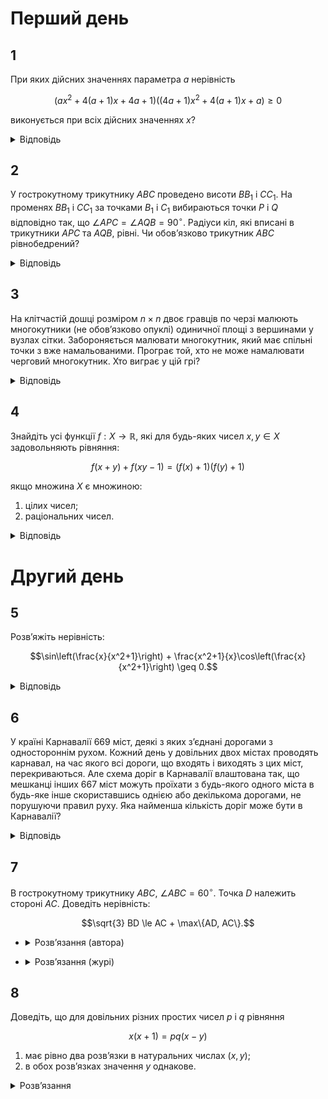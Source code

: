 # Перший день

## 1
При яких дійсних значеннях параметра $a$ нерівність
```math
\left( ax^2 + 4(a+1)x + 4a + 1 \right) \left((4a+1)x^2 + 4(a+1)x + a\right) \geq 0
```
виконується при всіх дійсних значеннях $x$?
<details><summary>Відповідь</summary>

$a \in ( -\infty, -\frac{4}{7} ] \cup \left\{ -\frac{1}{3} \right\}$
<details><summary>Розв’язання</summary>

Безпосередньою перевіркою, переконуємось, що значення $a = -\frac{1}{4}$ та $a = 0$ умову не задовольняють. Нехай тепер $a(4a+1) \neq 0$, тобто в дужках записані квадратні тричлени. В них однакові дискримінанти: $D = 16(a+1)^2 - 4a(4a+1) = 28a + 16$. Тоді потрібні умови виконуються, якщо
```math
\begin{cases}
a(4a+1) > 0 \\
D = 28a + 16 \leq 0
\end{cases}
\iff a \leq -\frac{4}{7}.
```
$a(4a+1) > 0$ та параболи мають однакові корені. З цієї умови витікає, що вершини парабол співпадають, тому $\frac{2a+2}{a} = \frac{2a+2}{4a+1} \implies a = -1$ або $a = -\frac{1}{3}$. Значення $a = -1$ не задовольняє умову; а про значення $a = -\frac{1}{3}$ перевіркою переконуємось, що воно задовольняє умови задачі.
</details></details>

## 2
У гострокутному трикутнику $ABC$ проведено висоти $BB_1$ і $CC_1$. На променях $BB_1$ і $CC_1$ за точками $B_1$ і $C_1$ вибираються точки $P$ і $Q$ відповідно так, що $\angle APC = \angle AQB = 90^\circ$. Радіуси кіл, які вписані в трикутники $APC$ та $AQB$, рівні. Чи обов’язково трикутник $ABC$ рівнобедрений?
<details><summary>Відповідь</summary>

$\triangle ABC$ рівнобедрений
<details><summary>Розв’язання</summary>

Зрозуміло, що $\angle AQC_1 = \angle QBA$, тому трикутники $AQC_1$ та $QBA$ подібні $\implies AQ^2 = AC_1 \cdot AB$, аналогічно. Але точки $B$, $C_1$, $B_1$, $C$ – циклічні, а тому $AB_1 \cdot AC = AC_1 \cdot AB = AQ^2 = AP^2 \implies AP = AQ$. Далі можна доводити по різному, наприклад, таким чином, якщо позначити $r$ – радіуси вписаних кіл, то
```math
\tg \frac{\angle QAB}{2} = \frac{r}{AQ - r\sqrt{2}} = \tg \frac{\angle CAP}{2} \implies \angle QAB = \angle CAP \implies AC = AB,
```
тобто трикутник обов’язково рівнобедрений.
</details></details>

## 3
На клітчастій дошці розміром $n \times n$ двоє гравців по черзі малюють многокутники (не обов’язково опуклі) одиничної площі з вершинами у вузлах сітки. Забороняється малювати многокутник, який має спільні точки з вже намальованими. Програє той, хто не може намалювати черговий многокутник. Хто виграє у цій грі?
<details><summary>Відповідь</summary>
виграє перший гравець
<details><summary>Розв’язання</summary>
Покажемо, що першій завжди виграє завдяки симетричній стратегії, але для цього він повинен намалювати першім таку ламану, як зображена на рисунку.

Доволі легко переконатися, що площа багатокутника, який складається з двох трикутників як раз складає 1, а тому цілком задовольняє умови. Інші ламані можна малювати лише по різні боки від цієї, я між ними – неможливо, а тому симетрична стратегія цілком спрацьовує.
</details></details>

## 4
Знайдіть усі функції $f: X \to \mathbb{R}$, які для будь-яких чисел $x, y \in X$ задовольняють рівняння:
```math
f(x+y) + f(xy-1) = \left(f(x) + 1 \right)\left(f(y) + 1 \right)
```
якщо множина $X$ є множиною:
1. цілих чисел;
2. раціональних чисел.
<details><summary>Відповідь</summary>

$f(x) = x^2$
<details><summary>Розв’язання</summary>

Покладемо $y = 0$. Тоді
```math
f(x)f(0) = f(1) - f(0) - 1. \tag{2}
```
Припустимо, що $f(0) = c$, де $c$ - стала. Але рівняння $c + c = (c + 1)(c + 1)$ не має дійсних коренів, тому наше припущення хибне. Таким чином $f(0) = 0$ і з (2) випливає, що $f(-1) = 1$.

Покладемо в (2) $y = -1$. Тоді
```math
f(x - 1) + f(-x - 1) = 2f(x) + 2. \tag{3}
```
Покладемо в (3) спочатку $x = -1$, тоді $f(-2) = 4$. Далі $x = 1$, тоді $f(1) = 1$.

Покладемо в (1) $y = 1$, тоді
```math
f(x + 1) + f(x - 1) = 2f(x) + 2. \tag{4}
```
Різниця (4) і (3) дає для будь-яких дійсних $x$ виконується рівність $f(-x - 1) = f(x + 1)$, що доводить, що функція парна:
```math
f(-x) = f(x). \tag{5}
```
Методом математичної індукції доведемо, що для будь-яких натуральних $n$
```math
f(x + n) = (n + 1)f(x) - nf(x - 1) + n^2 + n. \tag{6}
```
База випливає з (4). Зробимо індукційний перехід: замінимо в рівності (6) $x$ на $x + 1$, з урахуванням (4), отримаємо:
```math
f(x + n + 1) = (n + 1)f(x + 1) - nf(x) + n^2 + n = (n + 1)(2f(x) - f(x - 1) + 2) - nf(x) + n^2 + n = (n + 2)f(x) - (n + 1)f(x - 1) + (n + 1)^2 + n + 1.
```
Аналогічно доводиться рівність
```math
f(x - n) = -(n - 1)f(x - 1) + nf(x-1) + n^2 - n. \tag{7}
```
Покладемо в (6) та (7) $x = 0$. Тоді для всіх цілих $n$
```math
f(n) = n^2. \tag{8}
```
Покладемо в (1) $y = n$. Тоді з урахуванням (6) і (8) отримаємо:
```math
f(nx - 1) = -f(x + n) + (f(x) + 1)(n^2 + 1),
```
```math
f(nx - 1) = (n^2 - n)f(x) + nf(x - 1) - n + 1. \tag{9}
```
Покладемо в (1) $y = -n$ і аналогічно отримаємо:
```math
f(x + 1) = (n^2 + n)f(x) - nf(x - 1) + n + 1. \tag{10}
```
Додамо (9) і (10):
```math
f(nx - 1) + f(nx + 1) = 2n^2f(x) + 2. \tag{11}
```
Замінюємо в (10) $x$ на $\frac{m}{n}$, де число $m$ - ціле, а $n$ - натуральне:
```math
f(m - 1) + f(m + 1) = 2n^2f\left(\frac{m}{n}\right) + 2,
```
враховуючи (8), маємо:
```math
f\left(\frac{m}{n}\right) = \left(\frac{m}{n}\right)^2.
```
Отже, для всіх $x \in \mathbb{Q}$
```math
f(x) = x^2.
```
Отже, $f(x) = x^2$ - єдиний розв’язок даного функціонального рівняння.
</details></details>

# Другий день
## 5
Розв’яжіть нерівність:
```math
\sin\left(\frac{x}{x^2+1}\right) + \frac{x^2+1}{x}\cos\left(\frac{x}{x^2+1}\right) \geq 0.
```
<details><summary>Відповідь</summary>

$x > 0$
<details><summary>Розв’язання</summary>

Зрозуміло, що при усіх дійсних $x$:
```math
-\frac{1}{2} \leq \frac{x}{x^2 + 1} \leq \frac{1}{2}
```
і тому $\sin \left( \frac{x}{x^2 + 1} \right)$ має той самий знак, що й число $x$, а $\cos \left( \frac{x}{x^2 + 1} \right) > 0$. Тому при $x > 0$ ліва частина додатна, при $x < 0$ – від’ємна, значення $x = 0$ не входить до області визначення.
</details></details>

## 6
У країні Карнавалії 669 міст, деякі з яких з’єднані дорогами з одностороннім рухом. Кожний день у довільних двох містах проводять карнавал, на час якого всі дороги, що входять і виходять з цих міст, перекриваються. Але схема доріг в Карнавалії влаштована так, що мешканці інших 667 міст можуть проїхати з будь-якого одного міста в будь-яке інше скориставшись однією або декількома дорогами, не порушуючи правил руху. Яка найменша кількість доріг може бути в Карнавалії?
<details><summary>Відповідь</summary>
2007
<details><summary>Розв’язання</summary>

З кожного міста має виходити не менше 3 доріг. Дійсно, якщо з міста _**A**_ виходить не більше $k \leq 2$ доріг, то позначимо для $k = 2$ ці міста через _**Б**_ та _**В**_, для $k = 1$ місто _**В**_ вибирається довільним чином. Нехай місто _**Г**_ не співпадає з _**А**_, _**Б**_ та _**В**_. Тоді з _**А**_ до _**Г**_ не можна проїхати повз міста _**Б**_ та _**В**_. Отже, потрібно не менше $3 \cdot 669 = 2007$ доріг.

Покажемо, що 2007 доріг достатньо. Розмістимо міста по колу. Нехай з кожного міста виходить дорога до 3 міст, які йдуть після нього за годинниковою стрілкою. При вилученні будь-яких 2 міст ми можемо проїхати всі міста у напрямку годинникової стрілки. Справді, кожне наступне невилучене місто буде не більше, ніж на 3 позиції далі попереднього, тому між містами є дорога. Отже, з кожного міста можна дістатися до кожного, просто кожен раз переїжджаючи до наступного по колу невилученого міста.
</details></details>

## 7
В гострокутному трикутнику $ABC$, $\angle ABC = 60^\circ$. Точка $D$ належить стороні $AC$. Доведіть нерівність:
```math
\sqrt{3} BD \le AC + \max\{AD, AC\}.
```
- <details>
    <summary>Розв’язання (автора)</summary>

    Нехай $D_1$, $D_2$ – образи точки $D$ при симетрії відносно сторін трикутника $ABC$. Тоді $BD = BD_1 = BD_2 = b$, і кут $\angle D_1BD_2 = 120^\circ$. За теоремою косинусів, $D_1D_2 = \sqrt{2b^2 - 2b^2 \cos 120^\circ} = \sqrt{3}b^2 = \sqrt{3}BD$. Точки $A_1$ і $C_1$ – образи точок $A$ і $C$ при симетрії відносно $DD_1$ та $DD_2$ відповідно. Тоді $DC_1 = DC$ і $A_1D = AD$. Кут $\angle CDC_1 + \angle ADA_1 = 180^\circ - 2 \cdot \angle ACB + 180^\circ - 2 \cdot \angle CAB = 360^\circ - 2 \cdot (\angle ACB + \angle BCA) = 360^\circ - 2 \cdot 120^\circ = 120^\circ \implies \angle A_1DC_1 = 180^\circ - \angle CDC_1 = \angle ADA_1 = 60^\circ$. Тоді в трикутнику $A_1DC_1$ сторона $A_1C_1$ – середня за величиною, тому $A_1C_1 \leq \max \{DA_1, DC_1\}$, остаточно маємо
    ```math
    \sqrt{3}BD = D_1D_2 \leq D_1A_1 + A_1C_1 + C_1D_2 \leq AD + \max \{AD, DC\} + DC.
    ```
</details>

- <details>
    <summary>Розв’язання (журі)</summary>

    Зуважимо, що в нерівності права частина не залежить від розташування точки $B$. Скористаймося цим. Будемо вважати, що нам задана сторона $AC = \sqrt{3}$.

    Побудуємо коло $\gamma$, що описане навколо $\triangle ABC$. Його радіус дорівнює
    ```math
    R = \frac{AC}{2 \sin \angle ABC} = \frac{\sqrt{3}}{2 \cdot \frac{\sqrt{3}}{2}} = 1.
    ```
    Знайдемо на описаному колі $\gamma$ точку $B$, для якої відстань $BD$ - максимальна. Для цього достатньо побудувати коло $w$ з центром в точці $D$ максимального радіуса, для якого воно буде мати спільні точки з колом $\gamma$. Зрозуміло, що це буде при умові, що ці кола дотикаються одне одного, точка дотику цих кіл є шуканою точкою, для якої досягається максимум лівої частини нерівності. Без обмежень загальності будемо вважати, що точка $D$ належить відрізку $EC$. За побудовою зрозуміло, що $\angle BAO = 30^\circ$, $OE = \frac{1}{2}$, $OB = OA = OC = 1$. Позначимо $ED = x \in \left[0, \frac{\sqrt{3}}{2}\right]$. Тоді $BD = OB + OD = 1 + \sqrt{x^2 + \frac{1}{4}}$, $AD + DC + \max \{AD, DC\} = \sqrt{3} + \frac{\sqrt{3}}{2} + x$. Залишається перевірити, що задана нерівність справджується за таких умов. Дійсно:
    ```math
    \sqrt{3} BD \leq \sqrt{3} B_0 D = \sqrt{3} \left(1 + \sqrt{x^2 + \frac{1}{4}}\right) \leq \sqrt{3} + \frac{\sqrt{3}}{2} + x  \iff \sqrt{3}\sqrt{x^2 + \frac{1}{4}} \leq \frac{\sqrt{3}}{2} + x \iff 3x^2 + \frac{3}{4} \leq \frac{3}{4} + \sqrt{3}x + x^2  \iff  2x^2 \leq \sqrt{3} x,
    ```
    остання нерівність очевидно справджується при $x \in \left[0, \frac{\sqrt{3}}{2}\right]$. Нерівність доведена.

    Розглянемо ті значення $x \in \left[0, \frac{\sqrt{3}}{2}\right]$, при яких остання нерівність перетворюється в рівність.

    При $x = 0$ ($D = E$) ми будемо мати випадок правильного трикутника, у якого $BD$ - висота, тоді
    ```math
    \sqrt{3} BD = \sqrt{3} \cdot \frac{\sqrt{3}}{2} \sqrt{3} = \frac{3\sqrt{3}}{2} = AC + AE = \sqrt{3} + \frac{\sqrt{3}}{2} = \frac{3\sqrt{3}}{2}
    ```
    і дійсно справджується рівність.

    При $x = \frac{\sqrt{3}}{2}$ ($D = C$) маємо прямокутний трикутник, у якого $BD$ - гіпотенуза, $AC$ - катет, що лежить проти кута $60^\circ$. Тоді
    ```math
    \sqrt{3} BD = \sqrt{3} \cdot 2 = AC + AC = \sqrt{3} + \sqrt{3} = 2 \sqrt{3},
    ```
    також має місце рівність.
</details>

## 8
Доведіть, що для довільних різних простих чисел $p$ і $q$ рівняння
```math
x(x+1) = pq(x - y)
```
1. має рівно два розв’язки в натуральних числах $(x, y)$;
2. в обох розв’язках значення $y$ однакове.
<details><summary>Розв’язання</summary>

1. Оскільки $p$, $q$ – прості, то або $x \mathop{\raisebox{-2pt}{\vdots}} p$, або $x \mathop{\raisebox{-2pt}{\vdots}} q$. Якщо це не так, то $(x+1) : p$ і $(x+1) \mathop{\raisebox{-2pt}{\vdots}} q$, тому $(x+1) > pq$ і $x > x-y$, то маємо суперечність з умовою задачі $x(x+1) > pq(x-y)$. Розглянемо ці два випадки:
    1. Нехай $x \mathop{\raisebox{-2pt}{\vdots}} p$. Зауважимо, що $x = pq \frac{x-y}{x+1} < pq$, тому $x \not\mathop{\raisebox{-2pt}{\vdots}} q$ і $(x+1) \mathop{\raisebox{-2pt}{\vdots}} q$.
    Позначимо через $r_1, r_2, \ldots, r_{q-1}$ остачі від ділення чисел $p \cdot 1, p \cdot 2, \ldots, p \cdot (q-1)$ на $q$. Усі $q-1$ остачі відмінні від нуля і різні (якби $r_i = r_j$, то $p(i-j) \mathop{\raisebox{-2pt}{\vdots}} q$ – що неможливо), тому знайдеться рівно одне натуральне $n$ $(1 \leq n \leq q-1)$ таке, що $pn+1 = mq$, де $m$ – натуральне. Отже, $x_1 = pn$, а з заданого рівняння знаходимо, що $y_1 = n(p-m)$.
    2. Нехай тепер $x \mathop{\raisebox{-2pt}{\vdots}} q$. Повністю аналогічно знайдемо другий розв’язок $x_2 = qk$ і $y_2 = k(q-l)$, де $qk+1 = lp$.
2. Розглянемо число $N = pq-1 - pn$. Воно натуральне, розташоване на інтервалі $(1, pq-1)$, з умови $pn+1 = mq \mathop{\raisebox{-2pt}{\vdots}} q$ і саме число $N \mathop{\raisebox{-2pt}{\vdots}} q$. Крім того, $N+1 = pq-pn \mathop{\raisebox{-2pt}{\vdots}} p$. Таким чином ми знайдемо два послідовних числа на інтервалі $(1, pq-1)$, перше з яких ділиться на $q$, а друге – на $p$, але за побудовою розв’язків рівняння це повинні бути числа $x_2$ та $x_2 + 1$. Тобто можемо записати рівність: $N = pq-1 - pn = qk \iff pn+qk = pq-1$. Тому $y_1 = n(p-m) = n \left( p - \frac{pn+1}{q} \right) = n \left( p - \frac{pq-qk}{q} \right) = n(p - (p-k)) = nk$. Аналогічно і $y_2 = k(q-l) = nk$, що й треба було довести.
</details>